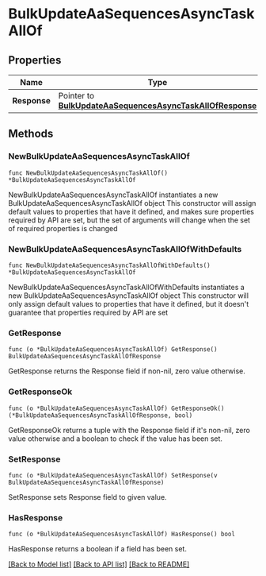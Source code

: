 # BulkUpdateAaSequencesAsyncTaskAllOf

## Properties

Name | Type | Description | Notes
------------ | ------------- | ------------- | -------------
**Response** | Pointer to [**BulkUpdateAaSequencesAsyncTaskAllOfResponse**](BulkUpdateAaSequencesAsyncTaskAllOfResponse.md) |  | [optional] 

## Methods

### NewBulkUpdateAaSequencesAsyncTaskAllOf

`func NewBulkUpdateAaSequencesAsyncTaskAllOf() *BulkUpdateAaSequencesAsyncTaskAllOf`

NewBulkUpdateAaSequencesAsyncTaskAllOf instantiates a new BulkUpdateAaSequencesAsyncTaskAllOf object
This constructor will assign default values to properties that have it defined,
and makes sure properties required by API are set, but the set of arguments
will change when the set of required properties is changed

### NewBulkUpdateAaSequencesAsyncTaskAllOfWithDefaults

`func NewBulkUpdateAaSequencesAsyncTaskAllOfWithDefaults() *BulkUpdateAaSequencesAsyncTaskAllOf`

NewBulkUpdateAaSequencesAsyncTaskAllOfWithDefaults instantiates a new BulkUpdateAaSequencesAsyncTaskAllOf object
This constructor will only assign default values to properties that have it defined,
but it doesn't guarantee that properties required by API are set

### GetResponse

`func (o *BulkUpdateAaSequencesAsyncTaskAllOf) GetResponse() BulkUpdateAaSequencesAsyncTaskAllOfResponse`

GetResponse returns the Response field if non-nil, zero value otherwise.

### GetResponseOk

`func (o *BulkUpdateAaSequencesAsyncTaskAllOf) GetResponseOk() (*BulkUpdateAaSequencesAsyncTaskAllOfResponse, bool)`

GetResponseOk returns a tuple with the Response field if it's non-nil, zero value otherwise
and a boolean to check if the value has been set.

### SetResponse

`func (o *BulkUpdateAaSequencesAsyncTaskAllOf) SetResponse(v BulkUpdateAaSequencesAsyncTaskAllOfResponse)`

SetResponse sets Response field to given value.

### HasResponse

`func (o *BulkUpdateAaSequencesAsyncTaskAllOf) HasResponse() bool`

HasResponse returns a boolean if a field has been set.


[[Back to Model list]](../README.md#documentation-for-models) [[Back to API list]](../README.md#documentation-for-api-endpoints) [[Back to README]](../README.md)


